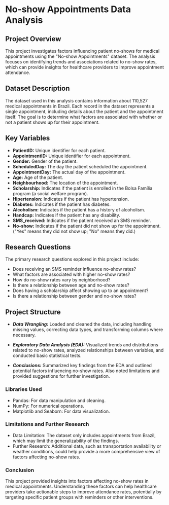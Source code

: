 # No-show Appointments Data Analysis

## Project Overview
This project investigates factors influencing patient no-shows for medical appointments using the "No-show Appointments" dataset. The analysis focuses on identifying trends and associations related to no-show rates, which can provide insights for healthcare providers to improve appointment attendance.

## Dataset Description
The dataset used in this analysis contains information about 110,527 medical appointments in Brazil. Each record in the dataset represents a single appointment, including details about the patient and the appointment itself. The goal is to determine what factors are associated with whether or not a patient shows up for their appointment.

## Key Variables
- **PatientID:** Unique identifier for each patient.
- **AppointmentID:** Unique identifier for each appointment.
- **Gender:** Gender of the patient.
- **ScheduledDay:** The day the patient scheduled the appointment.
- **AppointmentDay:** The actual day of the appointment.
- **Age:** Age of the patient.
- **Neighbourhood:** The location of the appointment.
- **Scholarship:** Indicates if the patient is enrolled in the Bolsa Família program (a social welfare program).
- **Hipertension:** Indicates if the patient has hypertension.
- **Diabetes:** Indicates if the patient has diabetes.
- **Alcoholism:** Indicates if the patient has a history of alcoholism.
- **Handcap:** Indicates if the patient has any disability.
- **SMS_received:** Indicates if the patient received an SMS reminder.
- **No-show:** Indicates if the patient did not show up for the appointment. ("Yes" means they did not show up; "No" means they did.)


## Research Questions
The primary research questions explored in this project include:

- Does receiving an SMS reminder influence no-show rates?
- What factors are associated with higher no-show rates?
- How do no-show rates vary by neighborhood?
- Is there a relationship between age and no-show rates?
- Does having a scholarship affect showing up to an appointment?
- Is there a relationship between gender and no-show rates?


## Project Structure
- ***Data Wrangling:*** Loaded and cleaned the data, including handling missing values, correcting data types, and transforming columns where necessary.

- ***Exploratory Data Analysis (EDA):*** Visualized trends and distributions related to no-show rates, analyzed relationships between variables, and conducted basic statistical tests.

- ***Conclusions:*** Summarized key findings from the EDA and outlined potential factors influencing no-show rates. Also noted limitations and provided suggestions for further investigation.

### Libraries Used
- Pandas: For data manipulation and cleaning.
- NumPy: For numerical operations.
- Matplotlib and Seaborn: For data visualization.

### Limitations and Further Research
- Data Limitation: The dataset only includes appointments from Brazil, which may limit the generalizability of the findings.
- Further Research: Additional data, such as transportation availability or weather conditions, could help provide a more comprehensive view of factors affecting no-show rates.

### Conclusion
This project provided insights into factors affecting no-show rates in medical appointments. Understanding these factors can help healthcare providers take actionable steps to improve attendance rates, potentially by targeting specific patient groups with reminders or other interventions.